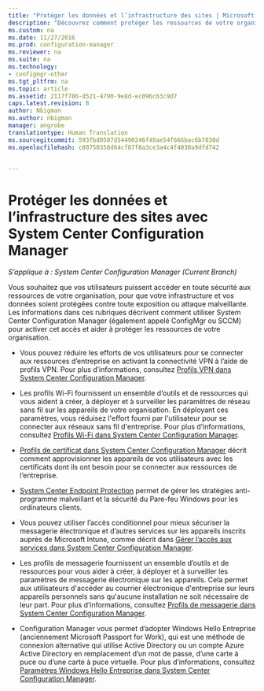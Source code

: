 ```yaml
---
title: "Protéger les données et l’infrastructure des sites | Microsoft Docs"
description: "Découvrez comment protéger les ressources de votre organisation contre toute exposition ou attaque malveillante grâce à System Center Configuration Manager."
ms.custom: na
ms.date: 11/27/2016
ms.prod: configuration-manager
ms.reviewer: na
ms.suite: na
ms.technology:
- configmgr-other
ms.tgt_pltfrm: na
ms.topic: article
ms.assetid: 2117f786-d521-4790-9e8d-ec096c63c9d7
caps.latest.revision: 8
author: Nbigman
ms.author: nbigman
manager: angrobe
translationtype: Human Translation
ms.sourcegitcommit: 593fbd0587d54490246f48ae54f666bac6b7830d
ms.openlocfilehash: c80750358d64cf87f8a3ce3a4c4f4030a9dfd742


---
```

# <a name="protect-data-and-site-infrastructure-with-system-center-configuration-manager"></a>Protéger les données et l’infrastructure des sites avec System Center Configuration Manager

*S’applique à : System Center Configuration Manager (Current Branch)*


Vous souhaitez que vos utilisateurs puissent accéder en toute sécurité aux ressources de votre organisation, pour que votre infrastructure et vos données soient protégées contre toute exposition ou attaque malveillante. Les informations dans ces rubriques décrivent comment utiliser System Center Configuration Manager (également appelé ConfigMgr ou SCCM) pour activer cet accès et aider à protéger les ressources de votre organisation.  

-   Vous pouvez réduire les efforts de vos utilisateurs pour se connecter aux ressources d’entreprise en activant la connectivité VPN à l’aide de profils VPN. Pour plus d’informations, consultez [Profils VPN dans System Center Configuration Manager](../deploy-use/vpn-profiles.md).  

-   Les profils Wi-Fi fournissent un ensemble d’outils et de ressources qui vous aident à créer, à déployer et à surveiller les paramètres de réseau sans fil sur les appareils de votre organisation. En déployant ces paramètres, vous réduisez l'effort fourni par l'utilisateur pour se connecter aux réseaux sans fil d'entreprise. Pour plus d’informations, consultez [Profils Wi-Fi dans System Center Configuration Manager](../deploy-use/introduction-to-wifi-profiles.md).  

-   [Profils de certificat dans System Center Configuration Manager](../deploy-use/introduction-to-certificate-profiles.md) décrit comment approvisionner les appareils de vos utilisateurs avec les certificats dont ils ont besoin pour se connecter aux ressources de l’entreprise.  

-   [System Center Endpoint Protection](../deploy-use/endpoint-protection.md) permet de gérer les stratégies anti-programme malveillant et la sécurité du Pare-feu Windows pour les ordinateurs clients.  

-   Vous pouvez utiliser l’accès conditionnel pour mieux sécuriser la messagerie électronique et d’autres services sur les appareils inscrits auprès de Microsoft Intune, comme décrit dans [Gérer l’accès aux services dans System Center Configuration Manager](../deploy-use/manage-access-to-services.md).  

-   Les profils de messagerie fournissent un ensemble d’outils et de ressources pour vous aider à créer, à déployer et à surveiller les paramètres de messagerie électronique sur les appareils. Cela permet aux utilisateurs d'accéder au courrier électronique d'entreprise sur leurs appareils personnels sans qu'aucune installation ne soit nécessaire de leur part. Pour plus d’informations, consultez [Profils de messagerie dans System Center Configuration Manager](../deploy-use/introduction-to-email-profiles.md).  

-   Configuration Manager vous permet d’adopter Windows Hello Entreprise (anciennement Microsoft Passport for Work), qui est une méthode de connexion alternative qui utilise Active Directory ou un compte Azure Active Directory en remplacement d’un mot de passe, d’une carte à puce ou d’une carte à puce virtuelle. Pour plus d’informations, consultez [Paramètres Windows Hello Entreprise dans System Center Configuration Manager](../deploy-use/windows-hello-for-business-settings.md).  



<!--HONumber=Dec16_HO3-->


